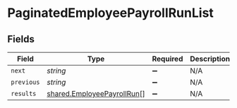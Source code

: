 # PaginatedEmployeePayrollRunList


## Fields

| Field                                                                    | Type                                                                     | Required                                                                 | Description                                                              | Example                                                                  |
| ------------------------------------------------------------------------ | ------------------------------------------------------------------------ | ------------------------------------------------------------------------ | ------------------------------------------------------------------------ | ------------------------------------------------------------------------ |
| `next`                                                                   | *string*                                                                 | :heavy_minus_sign:                                                       | N/A                                                                      | cD0yMDIxLTAxLTA2KzAzJTNBMjQlM0E1My40MzQzMjYlMkIwMCUzQTAw                 |
| `previous`                                                               | *string*                                                                 | :heavy_minus_sign:                                                       | N/A                                                                      | cj1sZXdwd2VycWVtY29zZnNkc2NzUWxNMEUxTXk0ME16UXpNallsTWtJ                 |
| `results`                                                                | [shared.EmployeePayrollRun](../../models/shared/employeepayrollrun.md)[] | :heavy_minus_sign:                                                       | N/A                                                                      |                                                                          |